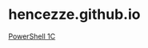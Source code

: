 # hencezze.github.io
<a target="_blank" rel="nofollow noopener" href="https://drive.google.com/file/d/1Prx__wzuiY3SIpYodcCaNevhqoDKlFI8/view?usp=sharing">PowerShell 1C </a>

